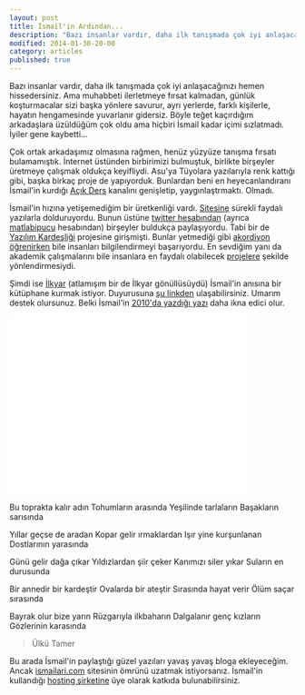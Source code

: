```yaml
---
layout: post
title: İsmail'in Ardından...
description: "Bazı insanlar vardır, daha ilk tanışmada çok iyi anlaşacağınızı hemen hissedersiniz."
modified: 2014-01-30-20-00
category: articles
published: true
---
```


Bazı insanlar vardır, daha ilk tanışmada çok iyi anlaşacağınızı hemen hissedersiniz. Ama muhabbeti ilerletmeye fırsat kalmadan, günlük koşturmacalar sizi başka yönlere savurur, ayrı yerlerde, farklı kişilerle, hayatın hengamesinde yuvarlanır gidersiz. Böyle teğet kaçırdığım arkadaşlara üzüldüğüm çok oldu ama hiçbiri İsmail kadar içimi sızlatmadı. İyiler gene kaybetti...

Çok ortak arkadaşımız olmasına rağmen, henüz yüzyüze tanışma fırsatı bulamamıştık. İnternet üstünden birbirimizi bulmuştuk, birlikte birşeyler üretmeye çalışmak oldukça keyifliydi. Asu'ya Tüyolara yazılarıyla renk kattığı gibi, başka birkaç proje de yapıyorduk. Bunlardan beni en heyecanlandıranı İsmail'in kurdığı [Açık Ders](http://www.youtube.com/user/acikders) kanalını genişletip, yaygınlaştrmaktı. Olmadı. 

İsmail'in hızına yetişemediğim bir üretkenliği vardı. [Sitesine](http://ismailari.com/tum-yazilar/) sürekli faydalı yazılarla dolduruyordu. Bunun üstüne [twitter hesabından](https://twitter.com/ismailari) (ayrıca [matlabipucu](https://twitter.com/matlabipucu) hesabından) birşeyler buldukça paylaşıyordu. Tabi bir de [Yazılım Kardeşliği](http://yazilimkardesligi.ismailari.com/) projesine girişmişti. Bunlar yetmediği gibi [akordiyon  öğrenirken](http://akordeonsevdasi.tumblr.com/) bile insanları bilgilendirmeyi başarıyordu. En sevdiğim yanı da akademik çalışmalarını bile insanlara en faydalı olabilecek [projelere](http://www.cmpe.boun.edu.tr/tid/) şekilde yönlendirmesiydi.

Şimdi ise [İlkyar](http://www.ilkyar.org.tr/) (atlamışım bir de İlkyar gönüllüsüydü) İsmail'in anısına bir kütüphane kurmak istiyor. Duyurusuna [şu linkden](http://www.cmpe.boun.edu.tr/~salah/ismail%20-%20ilkyar.pdf) ulaşabilirsiniz. Umarım destek olursunuz. Belki İsmail'in [2010'da yazdığı yazı](http://ismailari.com/blog/bir-adim-sizden-bir-adim-benden/) daha ikna edici olur.

<iframe width="420" height="315" src="//www.youtube.com/embed/40EyAUQekL0?rel=0" frameborder="0" allowfullscreen></iframe>

Bu toprakta kalır adın
Tohumların arasında
Yeşilinde tarlaların
Başakların sarısında

Yıllar geçse de aradan
Kopar gelir ırmaklardan
Işır yine kurşunlanan
Dostlarının yarasında

Günü gelir dağa çıkar
Yıldızlardan şiir çeker
Kanımızı siler yıkar
Suların en durusunda

Bir annedir bir kardeştir
Ovalarda bir ateştir
Sırasında hayat verir
Ölüm saçar sırasında

Bayrak olur bize yarın
Rüzgarıyla ilkbaharın
Dalgalanır genç kızların
Gözlerinin karasında

>Ülkü Tamer

Bu arada İsmail'in paylaştığı güzel yazıları yavaş yavaş bloga ekleyeceğim. Ancak [ismailari.com](http://ismailari.com) sitesinin ömrünü uzatmak istiyorsanız. İsmail'in kullandığı [hosting şirketine](http://ismailari.com/blog/ismailari-comu-destekleyin/) üye olarak katkıda bulunabilirsiniz.



